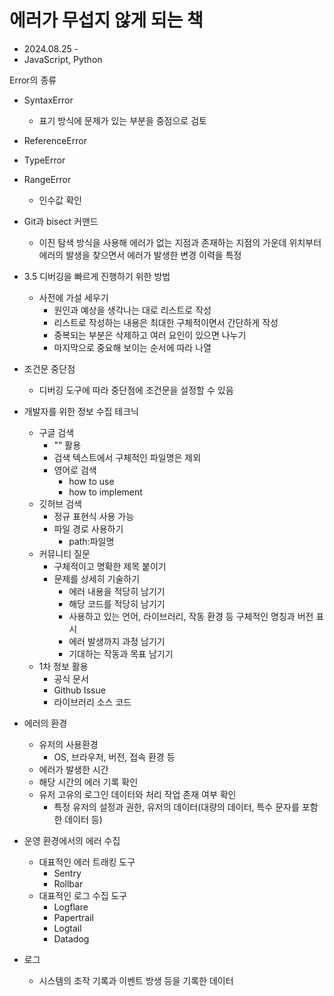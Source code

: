 # 에러가 무섭지 않게 되는 책
* 2024.08.25 - 
* JavaScript, Python

Error의 종류
* SyntaxError
  * 표기 방식에 문제가 있는 부분을 중점으로 검토
* ReferenceError
* TypeError
* RangeError
  * 인수값 확인

* Git과 bisect 커맨드
  * 이진 탐색 방식을 사용해 에러가 없는 지점과 존재하는 지점의 가운데 위치부터 에러의 발생을 찾으면서 에러가 발생한 변경 이력을 특정

* 3.5 디버깅을 빠르게 진행하기 위한 방법
  * 사전에 가설 세우기
    * 원인과 예상을 생각나는 대로 리스트로 작성
    * 리스트로 작성하는 내용은 최대한 구체적이면서 간단하게 작성
    * 중복되는 부분은 삭제하고 여러 요인이 있으면 나누기
    * 마지막으로 중요해 보이는 순서에 따라 나열

* 조건문 중단점
  * 디버깅 도구에 따라 중단점에 조건문을 설정할 수 있음

* 개발자를 위한 정보 수집 테크닉
  * 구글 검색
    * "" 활용
    * 검색 텍스트에서 구체적인 파일명은 제외
    * 영어로 검색
      * how to use
      * how to implement
  * 깃허브 검색
    * 정규 표현식 사용 가능
    * 파일 경로 사용하기
      * path:파일명
  * 커뮤니티 질문
    * 구체적이고 명확한 제목 붙이기
    * 문제를 상세히 기술하기
      * 에러 내용을 적당히 남기기
      * 해당 코드를 적당히 남기기
      * 사용하고 있는 언어, 라이브러리, 작동 환경 등 구체적인 명칭과 버전 표시
      * 에러 발생까지 과정 남기기
      * 기대하는 작동과 목표 남기기
  * 1차 정보 활용
    * 공식 문서
    * Github Issue
    * 라이브러리 소스 코드

* 에러의 환경
  * 유저의 사용환경
    * OS, 브라우저, 버전, 접속 환경 등
  * 에러가 발생한 시간
  * 해당 시간의 에러 기록 확인
  * 유저 고유의 로그인 데이터와 처리 작업 존재 여부 확인
    * 특정 유저의 설정과 권한, 유저의 데이터(대량의 데이터, 특수 문자를 포함한 데이터 등)
  
* 운영 환경에서의 에러 수집
  * 대표적인 에러 트래킹 도구
    * Sentry
    * Rollbar
  * 대표적인 로그 수집 도구
    * Logflare
    * Papertrail
    * Logtail
    * Datadog

* 로그
  * 시스템의 조작 기록과 이벤트 방생 등을 기록한 데이터
